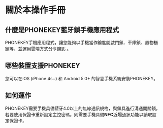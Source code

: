 # 關於本操作手冊

## 什麼是PHONEKEY藍牙鎖手機應用程式

PHONEKEY手機應用程式，讓您能夠以手機當作鑰匙開啟門鎖、車庫鎖、置物櫃鎖等，並運用雲端方式分享鑰匙 。

## 哪些裝置支援PHONEKEY

您可以在iOS \(iPhone 4s+\) 和 Android 5.0+ 的智慧手機系統安裝PHONEKEY。

## 如何運作

PHONEKEY需要手機具備藍牙4.0以上的無線通訊規格，與鎖具進行溝通開關鎖。若要使用保證卡重新設定主控密碼，則需要手機具備**NFC**近場通訊功能以讀取設定保證卡。

